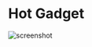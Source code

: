 # Hot Gadget
![screenshot](https://user-images.githubusercontent.com/60352344/122649649-927a2780-d150-11eb-8117-e9543df15293.png)
